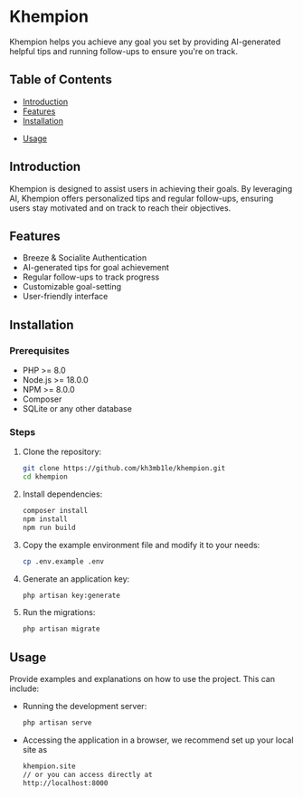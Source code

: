 # Khempion

Khempion helps you achieve any goal you set by providing AI-generated helpful tips and running follow-ups to ensure you're on track.

## Table of Contents

- [Introduction](#introduction)
- [Features](#features)
- [Installation](#installation)
<!-- - [Configuration](#configuration) -->
- [Usage](#usage)
<!-- - [Testing](#testing) -->
<!-- - [Deployment](#deployment) -->
<!-- - [Contributing](#contributing) -->
<!-- - [License](#license) -->
<!-- - [Credits](#credits) -->

## Introduction

Khempion is designed to assist users in achieving their goals. By leveraging AI, Khempion offers personalized tips and regular follow-ups, ensuring users stay motivated and on track to reach their objectives.

## Features

- Breeze & Socialite Authentication
- AI-generated tips for goal achievement
- Regular follow-ups to track progress
- Customizable goal-setting
- User-friendly interface

## Installation

### Prerequisites

- PHP >= 8.0
- Node.js >= 18.0.0
- NPM >= 8.0.0
- Composer
- SQLite or any other database

### Steps

1. Clone the repository:
   ```sh
   git clone https://github.com/kh3mb1le/khempion.git
   cd khempion
   ```

2. Install dependencies:
    ```sh
    composer install
    npm install
    npm run build
    ```
3. Copy the example environment file and modify it to your needs:
    ```sh
    cp .env.example .env
    ```
4. Generate an application key:
    ```sh
    php artisan key:generate
    ```
5. Run the migrations:
    ```sh
    php artisan migrate
    ```

## Usage
Provide examples and explanations on how to use the project. This can include:

- Running the development server:
    ```sh
    php artisan serve
    ```
- Accessing the application in a browser, we recommend set up your local site as
    ```sh
    khempion.site
    // or you can access directly at
    http://localhost:8000
    ```